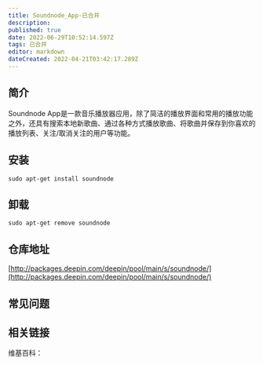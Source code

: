 ```yaml
---
title: Soundnode_App-已合并
description: 
published: true
date: 2022-06-29T10:52:14.597Z
tags: 已合并
editor: markdown
dateCreated: 2022-04-21T03:42:17.289Z
---
```


## 简介

Soundnode App是一款音乐播放器应用，除了简洁的播放界面和常用的播放功能之外，还具有搜索本地新歌曲、通过各种方式播放歌曲、将歌曲并保存到你喜欢的播放列表、关注/取消关注的用户等功能。

## 安装

`sudo apt-get install soundnode`

## 卸载

`sudo apt-get remove soundnode`

## 仓库地址

[http://packages.deepin.com/deepin/pool/main/s/soundnode/](http://packages.deepin.com/deepin/pool/main/s/soundnode/)

## 常见问题

## 相关链接

维基百科：
